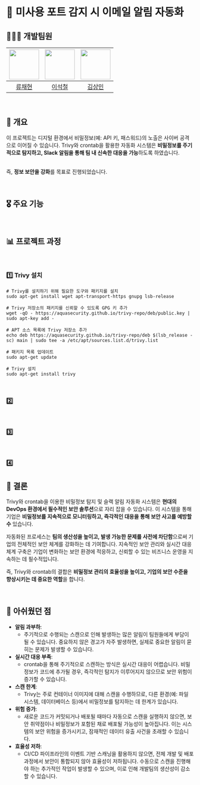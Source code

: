 # :space_invader: 미사용 포트 감지 시 이메일 알림 자동화

## 👨‍👨‍👧 개발팀원

| <img src="https://avatars.githubusercontent.com/u/65991884?v=4" width="80"> | <img src="https://avatars.githubusercontent.com/u/90691610?v=4" width="80"> | <img src="https://avatars.githubusercontent.com/u/79312705?v=4" width="80"> |
|:---:|:---:|:---:|
| [류채현](https://github.com/RyuChaeHyun) | [이석철](https://github.com/SeokCheol-Lee) | [김상민](https://github.com/isshomin) |

<br>

## 📌 개요

이 프로젝트는 디지털 환경에서 비밀정보(예: API 키, 패스워드)의 노출은 사이버 공격으로 이어질 수 있습니다. Trivy와 crontab을 활용한 자동화 시스템은 **비밀정보를 주기적으로 탐지하고, Slack 알림을 통해 팀 내 신속한 대응을 가능**하도록 하였습니다. 
<br><br>

즉, **정보 보안을 강화**를 목표로 진행되었습니다.

<br>

## 🎖️ 주요 기능

<br>

## 📊 프로젝트 과정

<br>

### 1️⃣ Trivy 설치

```
# Trivy를 설치하기 위해 필요한 도구와 패키지를 설치
sudo apt-get install wget apt-transport-https gnupg lsb-release

# Trivy 저장소의 패키지를 신뢰할 수 있도록 GPG 키 추가
wget -qO - https://aquasecurity.github.io/trivy-repo/deb/public.key | sudo apt-key add -

# APT 소스 목록에 Trivy 저장소 추가
echo deb https://aquasecurity.github.io/trivy-repo/deb $(lsb_release -sc) main | sudo tee -a /etc/apt/sources.list.d/trivy.list

# 패키지 목록 업데이트
sudo apt-get update

# Trivy 설치
sudo apt-get install trivy
```
<br>

### 2️⃣ 

<br>

### 3️⃣ 

<br>

### 4️⃣ 

## 🧐 결론

Trivy와 crontab을 이용한 비밀정보 탐지 및 슬랙 알림 자동화 시스템은 **현대의 DevOps 환경에서 필수적인 보안 솔루션**으로 자리 잡을 수 있습니다. 이 시스템을 통해 기업은 **비밀정보를 지속적으로 모니터링하고, 즉각적인 대응을 통해 보안 사고를 예방할 수** 있습니다.

자동화된 프로세스는 **팀의 생산성을 높이고, 발생 가능한 문제를 사전에 차단함**으로써 기업의 전체적인 보안 체계를 강화하는 데 기여합니다. 지속적인 보안 관리와 실시간 대응 체계 구축은 기업이 변화하는 보안 환경에 적응하고, 신뢰할 수 있는 비즈니스 운영을 지속하는 데 필수적입니다.

즉, Trivy와 crontab의 결합은 **비밀정보 관리의 효율성을 높이고, 기업의 보안 수준을 향상시키는 데 중요한 역할**을 합니다.

<br>

## 🤔 아쉬웠던 점

- **알림 과부하**:
    - 주기적으로 수행되는 스캔으로 인해 발생하는 많은 알림이 팀원들에게 부담이 될 수 있습니다. 중요하지 않은 경고가 자주 발생하면, 실제로 중요한 알림이 묻히는 문제가 발생할 수 있습니다.
- **실시간 대응 부족**:
    - crontab을 통해 주기적으로 스캔하는 방식은 실시간 대응이 어렵습니다. 비밀정보가 코드에 추가될 경우, 즉각적인 탐지가 이루어지지 않으므로 보안 위험이 증가할 수 있습니다.
- **스캔 한계**:
    - Trivy는 주로 컨테이너 이미지에 대해 스캔을 수행하므로, 다른 환경(예: 파일 시스템, 데이터베이스 등)에서 비밀정보를 탐지하는 데 한계가 있습니다.
- **위험 증가**:
   - 새로운 코드가 커밋되거나 배포될 때마다 자동으로 스캔을 실행하지 않으면, 보안 취약점이나 비밀정보가 포함된 채로 배포될 가능성이 높아집니다. 이는 시스템의 보안 위험을 증가시키고, 잠재적인 데이터 유출 사건을 초래할 수 있습니다.
- **효율성 저하**:
   - CI/CD 파이프라인의 이벤트 기반 스캐닝을 활용하지 않으면, 전체 개발 및 배포 과정에서 보안이 통합되지 않아 효율성이 저하됩니다. 수동으로 스캔을 진행해야 하는 추가적인 작업이 발생할 수 있으며, 이로 인해 개발팀의 생산성이 감소할 수 있습니다.

<br>
